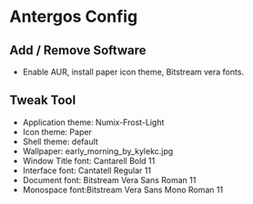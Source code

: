 # Antergos Config

## Add / Remove Software

* Enable AUR, install paper icon theme, Bitstream vera fonts.

## Tweak Tool

* Application theme: Numix-Frost-Light
* Icon theme: Paper
* Shell theme: default
* Wallpaper: early\_morning\_by\_kylekc.jpg
* Window Title font: Cantarell Bold 11
* Interface font: Cantatell Regular 11
* Document font: Bitstream Vera Sans Roman 11
* Monospace font:Bitstream Vera Sans Mono Roman 11

